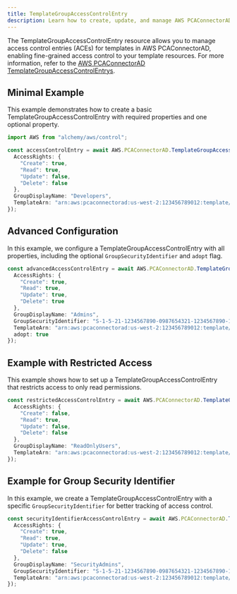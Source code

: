 ```yaml
---
title: TemplateGroupAccessControlEntry
description: Learn how to create, update, and manage AWS PCAConnectorAD TemplateGroupAccessControlEntrys using Alchemy Cloud Control.
---
```



The TemplateGroupAccessControlEntry resource allows you to manage access control entries (ACEs) for templates in AWS PCAConnectorAD, enabling fine-grained access control to your template resources. For more information, refer to the [AWS PCAConnectorAD TemplateGroupAccessControlEntrys](https://docs.aws.amazon.com/pcaconnectorad/latest/userguide/).

## Minimal Example

This example demonstrates how to create a basic TemplateGroupAccessControlEntry with required properties and one optional property.

```ts
import AWS from "alchemy/aws/control";

const accessControlEntry = await AWS.PCAConnectorAD.TemplateGroupAccessControlEntry("basicAccessControlEntry", {
  AccessRights: {
    "Create": true,
    "Read": true,
    "Update": false,
    "Delete": false
  },
  GroupDisplayName: "Developers",
  TemplateArn: "arn:aws:pcaconnectorad:us-west-2:123456789012:template/DevCertTemplate"
});
```

## Advanced Configuration

In this example, we configure a TemplateGroupAccessControlEntry with all properties, including the optional `GroupSecurityIdentifier` and `adopt` flag.

```ts
const advancedAccessControlEntry = await AWS.PCAConnectorAD.TemplateGroupAccessControlEntry("advancedAccessControlEntry", {
  AccessRights: {
    "Create": true,
    "Read": true,
    "Update": true,
    "Delete": true
  },
  GroupDisplayName: "Admins",
  GroupSecurityIdentifier: "S-1-5-21-1234567890-0987654321-1234567890-1001",
  TemplateArn: "arn:aws:pcaconnectorad:us-west-2:123456789012:template/AdminCertTemplate",
  adopt: true
});
```

## Example with Restricted Access

This example shows how to set up a TemplateGroupAccessControlEntry that restricts access to only read permissions.

```ts
const restrictedAccessControlEntry = await AWS.PCAConnectorAD.TemplateGroupAccessControlEntry("restrictedAccessControlEntry", {
  AccessRights: {
    "Create": false,
    "Read": true,
    "Update": false,
    "Delete": false
  },
  GroupDisplayName: "ReadOnlyUsers",
  TemplateArn: "arn:aws:pcaconnectorad:us-west-2:123456789012:template/ReadOnlyCertTemplate"
});
```

## Example for Group Security Identifier

In this example, we create a TemplateGroupAccessControlEntry with a specific `GroupSecurityIdentifier` for better tracking of access control.

```ts
const securityIdentifierAccessControlEntry = await AWS.PCAConnectorAD.TemplateGroupAccessControlEntry("securityIdentifierAccessControlEntry", {
  AccessRights: {
    "Create": true,
    "Read": true,
    "Update": true,
    "Delete": false
  },
  GroupDisplayName: "SecurityAdmins",
  GroupSecurityIdentifier: "S-1-5-21-1234567890-0987654321-1234567890-1002",
  TemplateArn: "arn:aws:pcaconnectorad:us-west-2:123456789012:template/SecurityCertTemplate"
});
```
